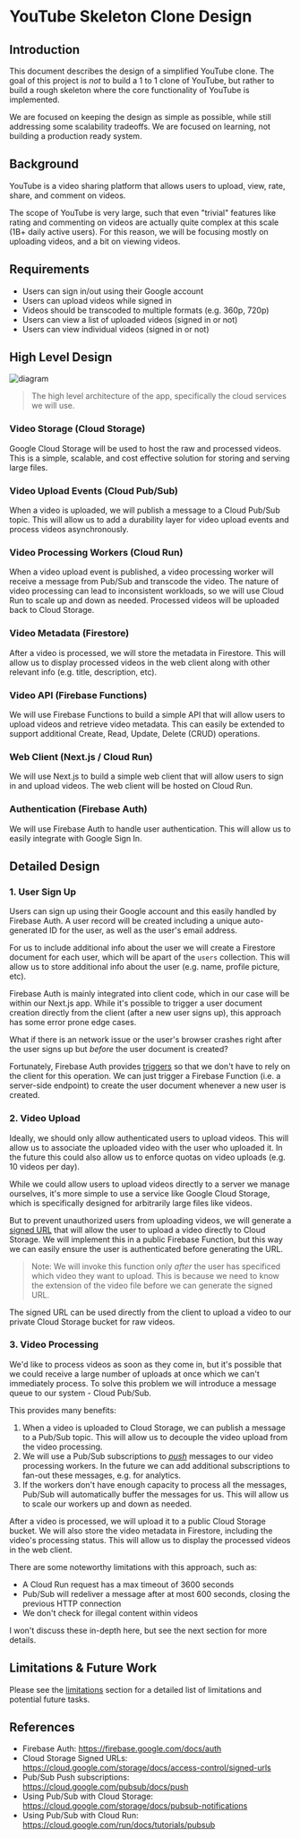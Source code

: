 # YouTube Skeleton Clone Design

## Introduction

This document describes the design of a simplified YouTube clone. The goal of this project is *not* to build a 1 to 1 clone of YouTube, but rather to build a rough skeleton where the core functionality of YouTube is implemented. 

We are focused on keeping the design as simple as possible, while still addressing some scalability tradeoffs. We are focused on learning, not building a production ready system.

## Background

YouTube is a video sharing platform that allows users to upload, view, rate, share, and comment on videos.

The scope of YouTube is very large, such that even "trivial" features like rating and commenting on videos are actually quite complex at this scale (1B+ daily active users). For this reason, we will be focusing mostly on uploading videos, and a bit on viewing videos.

## Requirements

* Users can sign in/out using their Google account
* Users can upload videos while signed in
* Videos should be transcoded to multiple formats (e.g. 360p, 720p)
* Users can view a list of uploaded videos (signed in or not)
* Users can view individual videos (signed in or not)

## High Level Design

![diagram](https://imagedelivery.net/CLfkmk9Wzy8_9HRyug4EVA/2d33be5f-6a51-4475-6975-7350d9d3d700/public)
> The high level architecture of the app, specifically the cloud services we will use.

### **Video Storage (Cloud Storage)**

Google Cloud Storage will be used to host the raw and processed videos. This is a simple, scalable, and cost effective solution for storing and serving large files.

### **Video Upload Events (Cloud Pub/Sub)**

When a video is uploaded, we will publish a message to a Cloud Pub/Sub topic. This will allow us to add a durability layer for video upload events and process videos asynchronously. 

### **Video Processing Workers (Cloud Run)**

When a video upload event is published, a video processing worker will receive a message from Pub/Sub and transcode the video. The nature of video processing can lead to inconsistent workloads, so we will use Cloud Run to scale up and down as needed. Processed videos will be uploaded back to Cloud Storage.

### **Video Metadata (Firestore)**

After a video is processed, we will store the metadata in Firestore. This will allow us to display processed videos in the web client along with other relevant info (e.g. title, description, etc).

### **Video API (Firebase Functions)**

We will use Firebase Functions to build a simple API that will allow users to upload videos and retrieve video metadata. This can easily be extended to support additional Create, Read, Update, Delete (CRUD) operations.


### **Web Client (Next.js / Cloud Run)**

We will use Next.js to build a simple web client that will allow users to sign in and upload videos. The web client will be hosted on Cloud Run.

### **Authentication (Firebase Auth)**

We will use Firebase Auth to handle user authentication. This will allow us to easily integrate with Google Sign In.

## Detailed Design

### **1. User Sign Up**

Users can sign up using their Google account and this easily handled by Firebase Auth. A user record will be created including a unique auto-generated ID for the user, as well as the user's email address.

For us to include additional info about the user we will create a Firestore document for each user, which will be apart of the `users` collection. This will allow us to store additional info about the user (e.g. name, profile picture, etc).

Firebase Auth is mainly integrated into client code, which in our case will be within our Next.js app. While it's possible to trigger a user document creation directly from the client (after a new user signs up), this approach has some error prone edge cases.

What if there is an network issue or the user's browser crashes right after the user signs up but *before* the user document is created?

Fortunately, Firebase Auth provides [triggers](https://firebase.google.com/docs/functions/auth-events) so that we don't have to rely on the client for this operation. We can just trigger a Firebase Function (i.e. a server-side endpoint) to create the user document whenever a new user is created.

### **2. Video Upload**

Ideally, we should only allow authenticated users to upload videos. This will allow us to associate the uploaded video with the user who uploaded it. In the future this could also allow us to enforce quotas on video uploads (e.g. 10 videos per day).

While we could allow users to upload videos directly to a server we manage ourselves, it's more simple to use a service like Google Cloud Storage, which is specifically designed for arbitrarily large files like videos.

But to prevent unauthorized users from uploading videos, we will generate a [signed URL](https://cloud.google.com/storage/docs/access-control/signed-urls) that will allow the user to upload a video directly to Cloud Storage. We will implement this in a public Firebase Function, but this way we can easily ensure the user is authenticated before generating the URL.

> Note: We will invoke this function only *after* the user has specificed which video they want to upload. This is because we need to know the extension of the video file before we can generate the signed URL.

The signed URL can be used directly from the client to upload a video to our private Cloud Storage bucket for raw videos.

### **3. Video Processing**

We'd like to process videos as soon as they come in, but it's possible that we could receive a large number of uploads at once which we can't immediately process. To solve this problem we will introduce a message queue to our system - Cloud Pub/Sub.

This provides many benefits:

1. When a video is uploaded to Cloud Storage, we can publish a message to a Pub/Sub topic. This will allow us to decouple the video upload from the video processing.
2. We will use a Pub/Sub subscriptions to *[push](https://cloud.google.com/pubsub/docs/push)* messages to our video processing workers. In the future we can add additional subscriptions to fan-out these messages, e.g. for analytics.
3. If the workers don't have enough capacity to process all the messages, Pub/Sub will automatically buffer the messages for us. This will allow us to scale our workers up and down as needed.


After a video is processed, we will upload it to a public Cloud Storage bucket. We will also store the video metadata in Firestore, including the video's processing status. This will allow us to display the processed videos in the web client.

There are some noteworthy limitations with this approach, such as:

* A Cloud Run request has a max timeout of 3600 seconds
* Pub/Sub will redeliver a message after at most 600 seconds, closing the previous HTTP connection
* We don't check for illegal content within videos

I won't discuss these in-depth here, but see the next section for more details.

## Limitations & Future Work

Please see the [limitations](http://neetcode.io/courses/full-stack-dev/21) section for a detailed list of limitations and potential future tasks.

## References

* Firebase Auth: https://firebase.google.com/docs/auth
* Cloud Storage Signed URLs: https://cloud.google.com/storage/docs/access-control/signed-urls
* Pub/Sub Push subscriptions: https://cloud.google.com/pubsub/docs/push
* Using Pub/Sub with Cloud Storage: https://cloud.google.com/storage/docs/pubsub-notifications
* Using Pub/Sub with Cloud Run: https://cloud.google.com/run/docs/tutorials/pubsub
